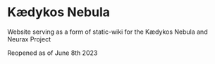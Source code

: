 # Kædykos Nebula
Website serving as a form of static-wiki for the Kædykos Nebula and Neurax Project

Reopened as of June 8th 2023
